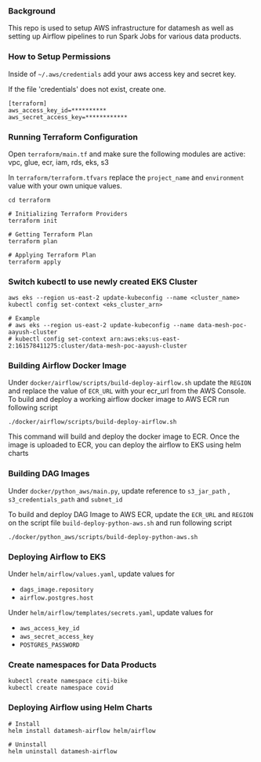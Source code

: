 ### Background

This repo is used to setup AWS infrastructure for datamesh as well as setting up Airflow pipelines to run Spark Jobs for various data products.


### How to Setup Permissions
Inside of `~/.aws/credentials` add your aws access key and secret key.

If the file 'credentials' does not exist, create one.

```
[terraform]
aws_access_key_id=**********
aws_secret_access_key=************
```

### Running Terraform Configuration

Open `terraform/main.tf` and make sure the following modules are active: vpc, glue, ecr, iam, rds, eks, s3

In `terraform/terraform.tfvars` replace the `project_name` and `environment` value with your own unique values. 

```shell
cd terraform

# Initializing Terraform Providers
terraform init

# Getting Terraform Plan
terraform plan

# Applying Terraform Plan
terraform apply
```

### Switch kubectl to use newly created EKS Cluster

```shell
aws eks --region us-east-2 update-kubeconfig --name <cluster_name>
kubectl config set-context <eks_cluster_arn>

# Example
# aws eks --region us-east-2 update-kubeconfig --name data-mesh-poc-aayush-cluster
# kubectl config set-context arn:aws:eks:us-east-2:161578411275:cluster/data-mesh-poc-aayush-cluster
```

### Building Airflow Docker Image

Under `docker/airflow/scripts/build-deploy-airflow.sh` update the `REGION` and replace the value of `ECR_URL` with your ecr_url from the AWS Console. To build and deploy a working airflow docker image to AWS ECR run following script

```shell
./docker/airflow/scripts/build-deploy-airflow.sh
```

This command will build and deploy the docker image to ECR. Once the image is uploaded to ECR, you can deploy the airflow  to EKS using helm charts

### Building DAG Images 

Under `docker/python_aws/main.py`, update reference to `s3_jar_path` , `s3_credentials_path` and `subnet_id` 

To build and deploy DAG Image to AWS ECR, update the `ECR_URL` and `REGION` on the script file `build-deploy-python-aws.sh` and run following script

```shell
./docker/python_aws/scripts/build-deploy-python-aws.sh
```

### Deploying Airflow to EKS

Under `helm/airflow/values.yaml`, update values for

* `dags_image.repository`
* `airflow.postgres.host`

Under `helm/airflow/templates/secrets.yaml`, update values for

* `aws_access_key_id`
* `aws_secret_access_key`
* `POSTGRES_PASSWORD`

### Create namespaces for Data Products

```
kubectl create namespace citi-bike
kubectl create namespace covid
```

### Deploying Airflow using Helm Charts

```shell
# Install
helm install datamesh-airflow helm/airflow

# Uninstall
helm uninstall datamesh-airflow
```

